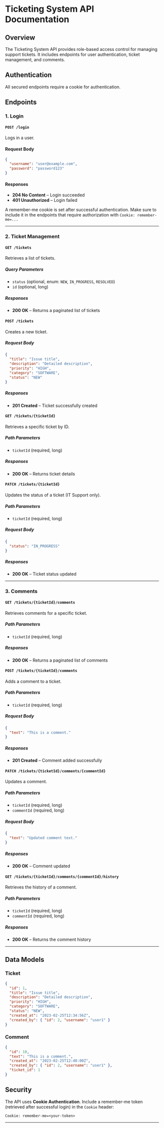 # Ticketing System API Documentation

## Overview
The Ticketing System API provides role-based access control for managing support tickets. It includes endpoints for user authentication, ticket management, and comments.

## Authentication
All secured endpoints require a cookie for authentication.

## Endpoints

### **1. Login**
#### `POST /login`
Logs in a user.

#### Request Body
```json
{
  "username": "user@example.com",
  "password": "password123"
}
```

#### Responses
- **204 No Content** – Login succeeded
- **401 Unauthorized** – Login failed

A remember-me cookie is set after successful authentication. Make sure to include it in the endpoints that require authorization with `Cookie: remember-me=...`

---
### **2. Ticket Management**

#### `GET /tickets`
Retrieves a list of tickets.

##### Query Parameters
- `status` (optional, enum: `NEW`, `IN_PROGRESS`, `RESOLVED`)
- `id` (optional, long)

##### Responses
- **200 OK** – Returns a paginated list of tickets

#### `POST /tickets`
Creates a new ticket.

##### Request Body
```json
{
  "title": "Issue title",
  "description": "Detailed description",
  "priority": "HIGH",
  "category": "SOFTWARE",
  "status": "NEW"
}
```

##### Responses
- **201 Created** – Ticket successfully created

#### `GET /tickets/{ticketId}`
Retrieves a specific ticket by ID.

##### Path Parameters
- `ticketId` (required, long)

##### Responses
- **200 OK** – Returns ticket details

#### `PATCH /tickets/{ticketId}`
Updates the status of a ticket (IT Support only).

##### Path Parameters
- `ticketId` (required, long)

##### Request Body
```json
{
  "status": "IN_PROGRESS"
}
```

##### Responses
- **200 OK** – Ticket status updated

---
### **3. Comments**

#### `GET /tickets/{ticketId}/comments`
Retrieves comments for a specific ticket.

##### Path Parameters
- `ticketId` (required, long)

##### Responses
- **200 OK** – Returns a paginated list of comments

#### `POST /tickets/{ticketId}/comments`
Adds a comment to a ticket.

##### Path Parameters
- `ticketId` (required, long)

##### Request Body
```json
{
  "text": "This is a comment."
}
```

##### Responses
- **201 Created** – Comment added successfully

#### `PATCH /tickets/{ticketId}/comments/{commentId}`
Updates a comment.

##### Path Parameters
- `ticketId` (required, long)
- `commentId` (required, long)

##### Request Body
```json
{
  "text": "Updated comment text."
}
```

##### Responses
- **200 OK** – Comment updated

#### `GET /tickets/{ticketId}/comments/{commentId}/history`
Retrieves the history of a comment.

##### Path Parameters
- `ticketId` (required, long)
- `commentId` (required, long)

##### Responses
- **200 OK** – Returns the comment history

---
## Data Models

### Ticket
```json
{
  "id": 1,
  "title": "Issue title",
  "description": "Detailed description",
  "priority": "HIGH",
  "category": "SOFTWARE",
  "status": "NEW",
  "created_at": "2023-02-25T12:34:56Z",
  "created_by": { "id": 2, "username": "user1" }
}
```

### Comment
```json
{
  "id": 10,
  "text": "This is a comment.",
  "created_at": "2023-02-25T12:40:00Z",
  "created_by": { "id": 2, "username": "user1" },
  "ticket_id": 1
}
```

## Security
The API uses **Cookie Authentication**. Include a remember-me token (retrieved after successful login) in the `Cookie` header:

```
Cookie: remember-me=<your-token>
```

---
